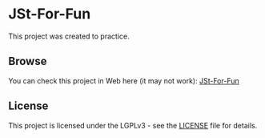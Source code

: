 # JSt-For-Fun
This project was created to practice.
## Browse
You can check this project in Web here (it may not work): [JSt-For-Fun](https://itkrivoshei.github.io/JSt-For-Fun/)
## License
This project is licensed under the LGPLv3 - see the [LICENSE](https://github.com/IT-Krivoshey/JSt-For-Fun/blob/master/LICENSE) file for details.

